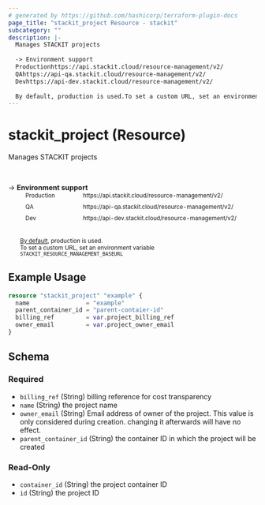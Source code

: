 ```yaml
---
# generated by https://github.com/hashicorp/terraform-plugin-docs
page_title: "stackit_project Resource - stackit"
subcategory: ""
description: |-
  Manages STACKIT projects
  
  -> Environment support
  Productionhttps://api.stackit.cloud/resource-management/v2/
  QAhttps://api-qa.stackit.cloud/resource-management/v2/
  Devhttps://api-dev.stackit.cloud/resource-management/v2/
  
  By default, production is used.To set a custom URL, set an environment variable STACKITRESOURCEMANAGEMENT_BASEURL
---
```


# stackit_project (Resource)

Manages STACKIT projects

<br />

-> __Environment support__<br /><table style='border-collapse: separate; border-spacing: 5px; margin-top:-20px; margin-left: 24px; font-size: smaller;'>
<tr><td style='width: 100px; background: transparent; border: none;'>Production</td><td style='background: transparent; border: none;'>https://api.stackit.cloud/resource-management/v2/</td></tr>
<tr><td style='background: transparent; border: none;'>QA</td><td style='background: transparent; border: none;'>https://api-qa.stackit.cloud/resource-management/v2/</td></tr>
<tr><td style='background: transparent; border: none;'>Dev</td><td style='background: transparent; border: none;'>https://api-dev.stackit.cloud/resource-management/v2/</td></tr>
</table><br />
<small style='margin-left: 24px; margin-top: -5px; display: inline-block;'><a href="https://registry.terraform.io/providers/SchwarzIT/stackit/latest/docs#environment">By default</a>, production is used.<br />To set a custom URL, set an environment variable <code>STACKIT_RESOURCE_MANAGEMENT_BASEURL</code></small>

## Example Usage

```terraform
resource "stackit_project" "example" {
  name                = "example"
  parent_container_id = "parent-contaier-id"
  billing_ref         = var.project_billing_ref
  owner_email         = var.project_owner_email
}
```

<!-- schema generated by tfplugindocs -->
## Schema

### Required

- `billing_ref` (String) billing reference for cost transparency
- `name` (String) the project name
- `owner_email` (String) Email address of owner of the project. This value is only considered during creation. changing it afterwards will have no effect.
- `parent_container_id` (String) the container ID in which the project will be created

### Read-Only

- `container_id` (String) the project container ID
- `id` (String) the project ID


